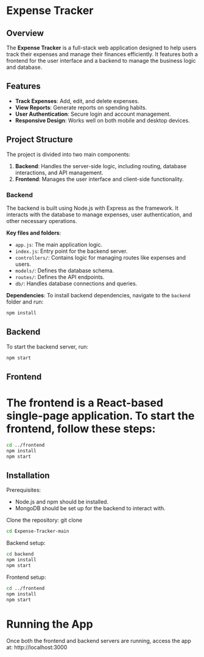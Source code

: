 # Expense Tracker

## Overview
The **Expense Tracker** is a full-stack web application designed to help users track their expenses and manage their finances efficiently. It features both a frontend for the user interface and a backend to manage the business logic and database.

## Features
- **Track Expenses**: Add, edit, and delete expenses.
- **View Reports**: Generate reports on spending habits.
- **User Authentication**: Secure login and account management.
- **Responsive Design**: Works well on both mobile and desktop devices.

## Project Structure
The project is divided into two main components:

1. **Backend**: Handles the server-side logic, including routing, database interactions, and API management.
2. **Frontend**: Manages the user interface and client-side functionality.

### Backend
The backend is built using Node.js with Express as the framework. It interacts with the database to manage expenses, user authentication, and other necessary operations.

**Key files and folders**:
- `app.js`: The main application logic.
- `index.js`: Entry point for the backend server.
- `controllers/`: Contains logic for managing routes like expenses and users.
- `models/`: Defines the database schema.
- `routes/`: Defines the API endpoints.
- `db/`: Handles database connections and queries.

**Dependencies**:
To install backend dependencies, navigate to the `backend` folder and run:
```bash
npm install
```
## Backend
To start the backend server, run:
```bash
npm start
```
## Frontend
# The frontend is a React-based single-page application. To start the frontend, follow these steps:
```bash
cd ../frontend
npm install
npm start
```
## Installation

 Prerequisites:
- Node.js and npm should be installed.
- MongoDB should be set up for the backend to interact with.

Clone the repository:
git clone <repository-url>
```bash
cd Expense-Tracker-main
```
Backend setup:
```bash
cd backend
npm install
npm start
```
Frontend setup:
```bash
cd ../frontend
npm install
npm start
```
# Running the App
Once both the frontend and backend servers are running, access the app at:
http://localhost:3000

